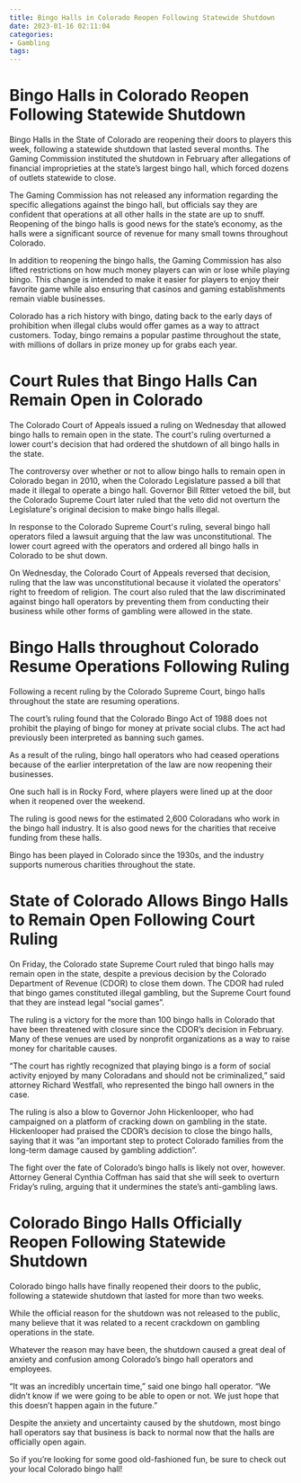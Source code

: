 ```yaml
---
title: Bingo Halls in Colorado Reopen Following Statewide Shutdown
date: 2023-01-16 02:11:04
categories:
- Gambling
tags:
---
```



#  Bingo Halls in Colorado Reopen Following Statewide Shutdown

Bingo Halls in the State of Colorado are reopening their doors to players this week, following a statewide shutdown that lasted several months. The Gaming Commission instituted the shutdown in February after allegations of financial improprieties at the state’s largest bingo hall, which forced dozens of outlets statewide to close.

The Gaming Commission has not released any information regarding the specific allegations against the bingo hall, but officials say they are confident that operations at all other halls in the state are up to snuff. Reopening of the bingo halls is good news for the state’s economy, as the halls were a significant source of revenue for many small towns throughout Colorado.

In addition to reopening the bingo halls, the Gaming Commission has also lifted restrictions on how much money players can win or lose while playing bingo. This change is intended to make it easier for players to enjoy their favorite game while also ensuring that casinos and gaming establishments remain viable businesses.

Colorado has a rich history with bingo, dating back to the early days of prohibition when illegal clubs would offer games as a way to attract customers. Today, bingo remains a popular pastime throughout the state, with millions of dollars in prize money up for grabs each year.

#  Court Rules that Bingo Halls Can Remain Open in Colorado

The Colorado Court of Appeals issued a ruling on Wednesday that allowed bingo halls to remain open in the state. The court's ruling overturned a lower court's decision that had ordered the shutdown of all bingo halls in the state.

The controversy over whether or not to allow bingo halls to remain open in Colorado began in 2010, when the Colorado Legislature passed a bill that made it illegal to operate a bingo hall. Governor Bill Ritter vetoed the bill, but the Colorado Supreme Court later ruled that the veto did not overturn the Legislature's original decision to make bingo halls illegal.

In response to the Colorado Supreme Court's ruling, several bingo hall operators filed a lawsuit arguing that the law was unconstitutional. The lower court agreed with the operators and ordered all bingo halls in Colorado to be shut down.

On Wednesday, the Colorado Court of Appeals reversed that decision, ruling that the law was unconstitutional because it violated the operators' right to freedom of religion. The court also ruled that the law discriminated against bingo hall operators by preventing them from conducting their business while other forms of gambling were allowed in the state.

#  Bingo Halls throughout Colorado Resume Operations Following Ruling

Following a recent ruling by the Colorado Supreme Court, bingo halls throughout the state are resuming operations.

The court’s ruling found that the Colorado Bingo Act of 1988 does not prohibit the playing of bingo for money at private social clubs. The act had previously been interpreted as banning such games.

As a result of the ruling, bingo hall operators who had ceased operations because of the earlier interpretation of the law are now reopening their businesses.

One such hall is in Rocky Ford, where players were lined up at the door when it reopened over the weekend.

The ruling is good news for the estimated 2,600 Coloradans who work in the bingo hall industry. It is also good news for the charities that receive funding from these halls.

Bingo has been played in Colorado since the 1930s, and the industry supports numerous charities throughout the state.

#  State of Colorado Allows Bingo Halls to Remain Open Following Court Ruling

On Friday, the Colorado state Supreme Court ruled that bingo halls may remain open in the state, despite a previous decision by the Colorado Department of Revenue (CDOR) to close them down. The CDOR had ruled that bingo games constituted illegal gambling, but the Supreme Court found that they are instead legal “social games”.

The ruling is a victory for the more than 100 bingo halls in Colorado that have been threatened with closure since the CDOR’s decision in February. Many of these venues are used by nonprofit organizations as a way to raise money for charitable causes.

“The court has rightly recognized that playing bingo is a form of social activity enjoyed by many Coloradans and should not be criminalized,” said attorney Richard Westfall, who represented the bingo hall owners in the case.

The ruling is also a blow to Governor John Hickenlooper, who had campaigned on a platform of cracking down on gambling in the state. Hickenlooper had praised the CDOR’s decision to close the bingo halls, saying that it was “an important step to protect Colorado families from the long-term damage caused by gambling addiction”.

The fight over the fate of Colorado’s bingo halls is likely not over, however. Attorney General Cynthia Coffman has said that she will seek to overturn Friday’s ruling, arguing that it undermines the state’s anti-gambling laws.

#  Colorado Bingo Halls Officially Reopen Following Statewide Shutdown

Colorado bingo halls have finally reopened their doors to the public, following a statewide shutdown that lasted for more than two weeks.

While the official reason for the shutdown was not released to the public, many believe that it was related to a recent crackdown on gambling operations in the state.

Whatever the reason may have been, the shutdown caused a great deal of anxiety and confusion among Colorado’s bingo hall operators and employees.

“It was an incredibly uncertain time,” said one bingo hall operator. “We didn’t know if we were going to be able to open or not. We just hope that this doesn’t happen again in the future.”

Despite the anxiety and uncertainty caused by the shutdown, most bingo hall operators say that business is back to normal now that the halls are officially open again.

So if you’re looking for some good old-fashioned fun, be sure to check out your local Colorado bingo hall!